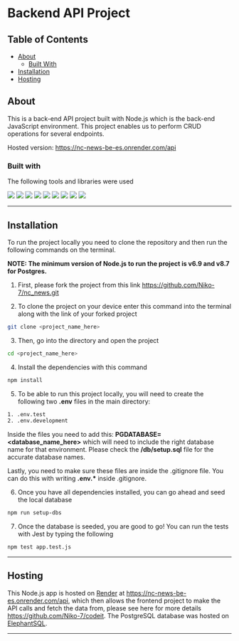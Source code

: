 # Backend API Project

## Table of Contents

- [About](#about)
  - [Built With](#built-with)
- [Installation](#installation)
- [Hosting](#hosting)

## About

This is a back-end API project built with Node.js which is the back-end JavaScript environment. This project enables us to perform CRUD operations for several endpoints.

Hosted version: https://nc-news-be-es.onrender.com/api

### Built with

The following tools and libraries were used

[<img src="https://img.shields.io/badge/-Node.js-grey">](https://nodejs.org/en/) [<img src="https://img.shields.io/badge/-Express-green">](https://expressjs.com/) [<img src="https://img.shields.io/badge/-Postgres-orange">](https://www.npmjs.com/package/pg) [<img src="https://img.shields.io/badge/-Jest-blue">](https://www.npmjs.com/package/jest) [<img src="https://img.shields.io/badge/-Jest--Sorted-purple">](https://www.npmjs.com/package/jest-sorted) [<img src="https://img.shields.io/badge/-Husky-yellow">](https://www.npmjs.com/package/husky) [<img src="https://img.shields.io/badge/-Supertest-green">](https://www.npmjs.com/package/supertest) [<img src="https://img.shields.io/badge/-Pg--format-red">](https://www.npmjs.com/package/pg-format) [<img src="https://img.shields.io/badge/-Dotenv-purple">](https://www.npmjs.com/package/dotenv)

---

## Installation

To run the project locally you need to clone the repository and then run the following commands on the terminal.

<b>NOTE: The minimum version of Node.js to run the project is v6.9 and v8.7 for Postgres. </b>

1. First, please fork the project from this link https://github.com/Niko-7/nc_news.git

2. To clone the project on your device enter this command into the terminal along with the link of your forked project

```sh
git clone <project_name_here>
```

3. Then, go into the directory and open the project

```sh
cd <project_name_here>
```

4. Install the dependencies with this command

```sh
npm install
```

5. To be able to run this project locally, you will need to create the following two <b>.env</b> files in the main directory:

```sh
1. .env.test
2. .env.development
```

Inside the files you need to add this: <b>PGDATABASE=<database_name_here></b> which will need to include the right database name for that environment. Please check the <b> /db/setup.sql</b> file for the accurate database names.

Lastly, you need to make sure these files are inside the .gitignore file. You can do this with writing <b>.env.\*</b> inside .gitignore.

6. Once you have all dependencies installed, you can go ahead and seed the local database

```sh
npm run setup-dbs
```

7. Once the database is seeded, you are good to go! You can run the tests with Jest by typing the following

```sh
npm test app.test.js
```

---

## Hosting

This Node.js app is hosted on [Render](https://render.com/) at https://nc-news-be-es.onrender.com/api, which then allows the frontend project to make the API calls and fetch the data from, please see here for more details https://github.com/Niko-7/codeit.
The PostgreSQL database was hosted on [ElephantSQL](https://www.elephantsql.com/).

---

